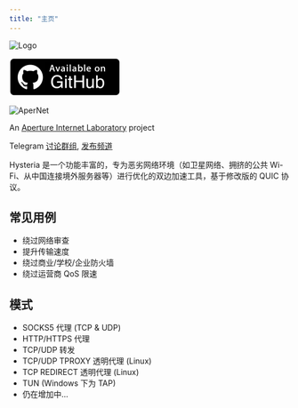 ```yaml
---
title: "主页"
---
```


![Logo](/assets/logo.png)

[![GitHub](/assets/github.png)](https://github.com/apernet/hysteria)

![AperNet](/assets/AperNetLogo.png)

An [Aperture Internet Laboratory](https://apernet.io/) project

Telegram [讨论群组](https://t.me/hysteria_github), [发布频道](https://t.me/hysteria_releases)

Hysteria 是一个功能丰富的，专为恶劣网络环境（如卫星网络、拥挤的公共 Wi-Fi、从中国连接境外服务器等）进行优化的双边加速工具，基于修改版的 QUIC 协议。

## 常见用例

- 绕过网络审查
- 提升传输速度
- 绕过商业/学校/企业防火墙
- 绕过运营商 QoS 限速

## 模式

- SOCKS5 代理 (TCP & UDP)
- HTTP/HTTPS 代理
- TCP/UDP 转发
- TCP/UDP TPROXY 透明代理 (Linux)
- TCP REDIRECT 透明代理 (Linux)
- TUN (Windows 下为 TAP)
- 仍在增加中...
